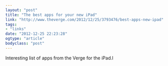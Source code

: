 ```yaml
---
layout: "post"
title: "The best apps for your new iPad"
link: "http://www.theverge.com/2012/12/25/3793476/best-apps-new-ipad"
tags: 
- "links"
date: "2012-12-25 22:23:28"
ogtype: "article"
bodyclass: "post"
---
```


Interesting list of apps from the Verge for the iPad.l